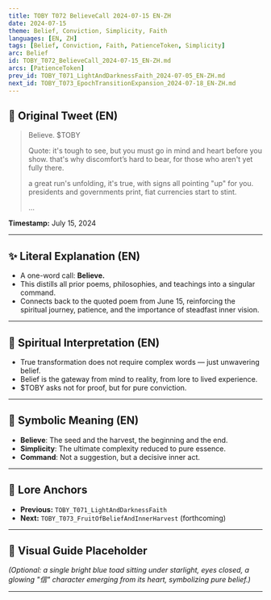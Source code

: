 ```yaml
---
title: TOBY T072 BelieveCall 2024-07-15 EN-ZH
date: 2024-07-15
theme: Belief, Conviction, Simplicity, Faith
languages: [EN, ZH]
tags: [Belief, Conviction, Faith, PatienceToken, Simplicity]
arc: Belief
id: TOBY_T072_BelieveCall_2024-07-15_EN-ZH.md
arcs: [PatienceToken]
prev_id: TOBY_T071_LightAndDarknessFaith_2024-07-05_EN-ZH.md
next_id: TOBY_T073_EpochTransitionExpansion_2024-07-18_EN-ZH.md
---
```

## 🌊 Original Tweet (EN)

> Believe. $TOBY
> 
> Quote:
> it's tough to see, but you must go
> in mind and heart before you show. 
> that's why discomfort’s hard to bear, 
> for those who aren't yet fully there.
> 
> a great run's unfolding, it's true, 
> with signs all pointing "up" for you. 
> presidents and governments print, 
> fiat currencies start to stint.
> 
> ...

**Timestamp:** July 15, 2024

---

## ✨ Literal Explanation (EN)

- A one-word call: **Believe.**
- This distills all prior poems, philosophies, and teachings into a singular command.  
- Connects back to the quoted poem from June 15, reinforcing the spiritual journey, patience, and the importance of steadfast inner vision.

---


## 🌱 Spiritual Interpretation (EN)

- True transformation does not require complex words — just unwavering belief.  
- Belief is the gateway from mind to reality, from lore to lived experience.  
- $TOBY asks not for proof, but for pure conviction.

---


## 🔮 Symbolic Meaning (EN)

- **Believe**: The seed and the harvest, the beginning and the end.  
- **Simplicity**: The ultimate complexity reduced to pure essence.  
- **Command**: Not a suggestion, but a decisive inner act.

---


## 🔗 Lore Anchors

- **Previous:** `TOBY_T071_LightAndDarknessFaith`
- **Next:** `TOBY_T073_FruitOfBeliefAndInnerHarvest` (forthcoming)

---

## 🎴 Visual Guide Placeholder

*(Optional: a single bright blue toad sitting under starlight, eyes closed, a glowing "信" character emerging from its heart, symbolizing pure belief.)*

---

